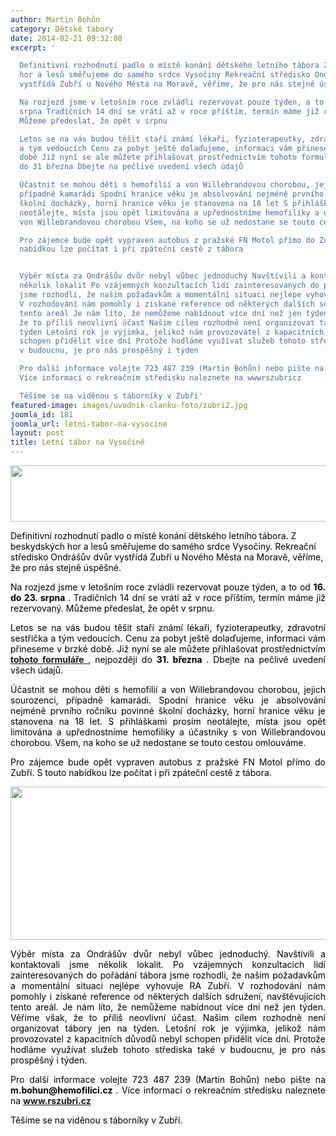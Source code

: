 ```yaml
---
author: Martin Bohůn
category: Dětské tábory
date: 2014-02-21 09:32:08
excerpt: '

  Definitivní rozhodnutí padlo o místě konání dětského letního tábora Z beskydských
  hor a lesů směřujeme do samého srdce Vysočiny Rekreační středisko Ondrášův dvůr
  vystřídá Zubří u Nového Města na Moravě, věříme, že pro nás stejně úspěšné

  Na rozjezd jsme v letošním roce zvládli rezervovat pouze týden, a to od 16 do 23
  srpna Tradičních 14 dní se vrátí až v roce příštím, termín máme již rezervovaný
  Můžeme předeslat, že opět v srpnu

  Letos se na vás budou těšit staří známí lékaři, fyzioterapeutky, zdravotní sestřička
  a tým vedoucích Cenu za pobyt ještě dolaďujeme, informaci vám přineseme v brzké
  době Již nyní se ale můžete přihlašovat prostřednictvím tohoto formuláře, nejpozději
  do 31 března Dbejte na pečlivé uvedení všech údajů

  Účastnit se mohou děti s hemofilií a von Willebrandovou chorobou, jejich sourozenci,
  případně kamarádi Spodní hranice věku je absolvování nejméně prvního ročníku povinné
  školní docházky, horní hranice věku je stanovena na 18 let S přihláškami prosím
  neotálejte, místa jsou opět limitována a upřednostníme hemofiliky a účastníky s
  von Willebrandovou chorobou Všem, na koho se už nedostane se touto cestou omlouváme

  Pro zájemce bude opět vypraven autobus z pražské FN Motol přímo do Zubří S touto
  nabídkou lze počítat i při zpáteční cestě z tábora


  Výběr místa za Ondrášův dvůr nebyl vůbec jednoduchý Navštívili a kontaktovali jsme
  několik lokalit Po vzájemných konzultacích lidí zainteresovaných do pořádání tábora
  jsme rozhodli, že našim požadavkům a momentální situaci nejlépe vyhovuje RA Zubří
  V rozhodování nám pomohly i získané reference od některých dalších sdružení, navštěvujících
  tento areál Je nám líto, že nemůžeme nabídnout více dní než jen týden Věříme však,
  že to příliš neovlivní účast Našim cílem rozhodně není organizovat tábory jen na
  týden Letošní rok je výjimka, jelikož nám provozovatel z kapacitních důvodů nebyl
  schopen přidělit více dní Protože hodláme využívat služeb tohoto střediska také
  v budoucnu, je pro nás prospěšný i týden

  Pro další informace volejte 723 487 239 (Martin Bohůn) nebo pište na mbohun@hemofilicicz
  Více informací o rekreačním středisku naleznete na wwwrszubricz

  Těšíme se na viděnou s táborníky v Zubří'
featured-image: images/uvodnik-clanku-foto/zubri2.jpg
joomla_id: 181
joomla_url: letni-tabor-na-vysocine
layout: post
title: Letní tábor na Vysočině
---
```


<p>
 <img border="0" height="90" src="{{ site.baseurl }}/images/uvodnik-clanku-foto/zubri2.jpg" style="vertical-align: middle; display: block; margin-left: auto; margin-right: auto;" width="650"/>
</p>
<p>
 <span style="color: #000000;">
  Definitivní rozhodnutí padlo o místě konání dětského letního tábora. Z beskydských hor a lesů směřujeme do samého srdce Vysočiny. Rekreační středisko Ondrášův dvůr vystřídá Zubří u Nového Města na Moravě, věříme, že pro nás stejně úspěšné.
 </span>
</p>
<p style="text-align: justify;">
 <span style="color: #000000;">
  Na rozjezd jsme v letošním roce zvládli rezervovat pouze týden, a to od
  <strong>
   16. do 23. srpna
  </strong>
  . Tradičních 14 dní se vrátí až v roce příštím, termín máme již rezervovaný. Můžeme předeslat, že opět v srpnu.
 </span>
</p>
<p style="text-align: justify;">
 <span style="color: #000000;">
  Letos se na vás budou těšit staří známí lékaři, fyzioterapeutky, zdravotní sestřička a tým vedoucích. Cenu za pobyt ještě dolaďujeme, informaci vám přineseme v brzké době. Již nyní se ale můžete přihlašovat prostřednictvím
  <a href="index.php/cs/?option=com_chronoforms&amp;chronoform=Deadline" title="Deadline">
   <strong>
    tohoto formuláře
   </strong>
  </a>
  , nejpozději do
  <strong>
   31. března
  </strong>
  . Dbejte na pečlivé uvedení všech údajů.
 </span>
</p>
<p style="text-align: justify;">
 <span style="color: #000000;">
  Účastnit se mohou děti s hemofilií a von Willebrandovou chorobou, jejich sourozenci, případně kamarádi. Spodní hranice věku je absolvování nejméně prvního ročníku povinné školní docházky, horní hranice věku je stanovena na 18 let. S přihláškami prosím neotálejte, místa jsou opět limitována a upřednostníme hemofiliky a účastníky s von Willebrandovou chorobou. Všem, na koho se už nedostane se touto cestou omlouváme.
 </span>
</p>
<p style="text-align: justify;">
 <span style="color: #000000;">
  Pro zájemce bude opět vypraven autobus z pražské FN Motol přímo do Zubří. S touto nabídkou lze počítat i při zpáteční cestě z tábora.
 </span>
</p>
<p style="text-align: center;">
 <span style="color: #000000;">
  <a href="http://www.rszubri.cz/" title="RS Zubří">
   <img alt="" border="0" height="245" src="{{ site.baseurl }}/images/uvodnik-clanku-foto/zubri1.jpg" width="542"/>
  </a>
  <br/>
 </span>
</p>
<p style="text-align: justify;">
 <span style="color: #000000;">
  Výběr místa za Ondrášův dvůr nebyl vůbec jednoduchý. Navštívili a kontaktovali jsme několik lokalit. Po vzájemných konzultacích lidí zainteresovaných do pořádání tábora jsme rozhodli, že našim požadavkům a momentální situaci nejlépe vyhovuje RA Zubří. V rozhodování nám pomohly i získané reference od některých dalších sdružení, navštěvujících tento areál. Je nám líto, že nemůžeme nabídnout více dní než jen týden. Věříme však, že to příliš neovlivní účast. Našim cílem rozhodně není organizovat tábory jen na týden. Letošní rok je výjimka, jelikož nám provozovatel z kapacitních důvodů nebyl schopen přidělit více dní. Protože hodláme využívat služeb tohoto střediska také v budoucnu, je pro nás prospěšný i týden.
 </span>
</p>
<p style="text-align: justify;">
 <span style="color: #000000;">
  Pro další informace volejte 723 487 239 (Martin Bohůn) nebo pište na
  <strong>
   m.bohun@hemofilici.cz
  </strong>
  . Více informací o rekreačním středisku naleznete na
 </span>
 <span style="color: #000000;">
  <strong>
   <a href="http://www.rszubri.cz/" title="RS Zubří">
    www.rszubri.cz
   </a>
  </strong>
 </span>
</p>
<p>
 <span style="color: #000000;">
  Těšíme se na viděnou s táborníky v Zubří.
 </span>
 <strong>
  <br/>
 </strong>
</p>
